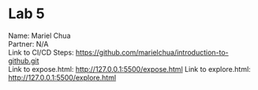 # Lab 5
Name: Mariel Chua\
Partner: N/A\
Link to CI/CD Steps: https://github.com/marielchua/introduction-to-github.git \
Link to expose.html: http://127.0.0.1:5500/expose.html
Link to explore.html: http://127.0.0.1:5500/explore.html
